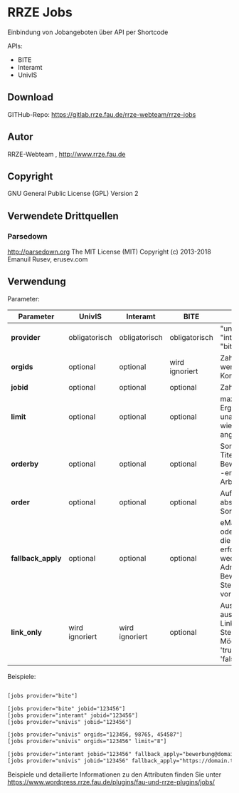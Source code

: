 # RRZE Jobs
Einbindung von Jobangeboten über API per Shortcode

APIs:
- BITE
- Interamt
- UnivIS


## Download
GITHub-Repo: https://gitlab.rrze.fau.de/rrze-webteam/rrze-jobs

## Autor
RRZE-Webteam , http://www.rrze.fau.de

## Copyright
GNU General Public License (GPL) Version 2

## Verwendete Drittquellen

### Parsedown

http://parsedown.org
The MIT License (MIT)
Copyright (c) 2013-2018 Emanuil Rusev, erusev.com


## Verwendung

Parameter:

|Parameter|UnivIS|Interamt|BITE|Wert|Default|Beispiele|
|---------|------|--------|----|----|-------|---------|
|**provider**|obligatorisch|obligatorisch|obligatorisch|"univis" oder "interamt" oder "bite"|univis|provider="bite"|
|**orgids**|optional|optional|wird ignoriert|Zahl -  mehrere werden durch Kommata getrennt||orgids="123,456,789"<br />orgids="4711"|
|**jobid**|optional|optional|optional|Zahl||jobid="123"|
|**limit**|optional|optional|optional|maximale Anzahl an Ergebnissen - unabhängig davon, wieviele orgids angeben wurden||limit="4"|
|**orderby**|optional|optional|optional|Sortierung nach Titel, Bewerbungsbeginn, -ende oder Arbeitsbeginn|job_title|orderby="job_title"<br />orderby="application_start"<br />orderby="application_end"<br />orderby="job_start"|
|**order**|optional|optional|optional|Auf- oder absteigende Sortierung|DESC|order="ASC" (aufsteigend)<br />order="DESC" (absteigend)|
|**fallback_apply**|optional|optional|optional|eMail-Adresse oder Link, über den die Bewerbung erfolgen soll, wenn weder eMail-Adresse noch Bewerbungslink im Stellenangebot vorhanden ist||fallback_apply="bewerbung@domain.tld"<br />fallback_apply="https://domain.tld/bewerbungsformular"|
|**link_only**|wird ignoriert|wird ignoriert|optional|Ausgabe als Liste ausschliesslich mit Links zu den Stellenangeboten. Mögliche Werte: 'true' oder '1' oder 'false' oder '0'|false|link_only="1"<br />link_only="true"|





Beispiele:
```html

[jobs provider="bite"]

[jobs provider="bite" jobid="123456"]
[jobs provider="interamt" jobid="123456"]
[jobs provider="univis" jobid="123456"]

[jobs provider="univis" orgids="123456, 98765, 454587"]
[jobs provider="univis" orgids="123456" limit="8"]

[jobs provider="interamt jobid="123456" fallback_apply="bewerbung@domain.tld"]
[jobs provider="univis" jobid="123456" fallback_apply="https://domain.tld/bewerbungsformular"]


```
Beispiele und detailierte Informationen zu den Attributen finden Sie unter https://www.wordpress.rrze.fau.de/plugins/fau-und-rrze-plugins/jobs/